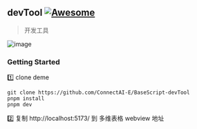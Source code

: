 
## devTool [![Awesome](https://cdn.rawgit.com/sindresorhus/awesome/d7305f38d29fed78fa85652e3a63e154dd8e8829/media/badge.svg)](https://github.com/connectai-e/awesome-basescript)

>  开发工具

![image](https://github.com/ConnectAI-E/BaseScript-devTool/assets/110169811/32be67c5-47bf-42cf-861f-b6d852e6f642)


### Getting Started

1️⃣ clone deme
```
git clone https://github.com/ConnectAI-E/BaseScript-devTool
pnpm install
pnpm dev
```
2️⃣ 复制 http://localhost:5173/ 到 多维表格 webview 地址

